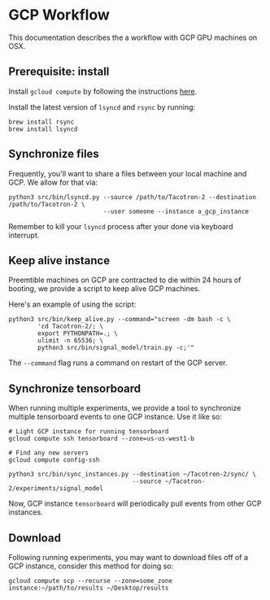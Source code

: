 
# GCP Workflow

This documentation describes the a workflow with GCP GPU machines on OSX.

## Prerequisite: install

Install ``gcloud compute`` by following the instructions
[here](https://cloud.google.com/compute/docs/gcloud-compute/).

Install the latest version of `lsyncd` and `rsync` by running:
```
brew install rsync
brew install lsyncd
```

## Synchronize files

Frequently, you'll want to share a files between your local machine and GCP. We allow for that via:

```
python3 src/bin/lsyncd.py --source /path/to/Tacotron-2 --destination /path/to/Tacotron-2 \
                          --user someone --instance a_gcp_instance
```

Remember to kill your ``lsyncd`` process after your done via keyboard interrupt.

## Keep alive instance

Preemtible machines on GCP are contracted to die within 24 hours of booting, we provide a script
to keep alive GCP machines.

Here's an example of using the script:
```
python3 src/bin/keep_alive.py --command="screen -dm bash -c \
        'cd Tacotron-2/; \
        export PYTHONPATH=.; \
        ulimit -n 65536; \
        python3 src/bin/signal_model/train.py -c;'"
```

The ``--command`` flag runs a command on restart of the GCP server.

## Synchronize tensorboard

When running multiple experiments, we provide a tool to synchronize multiple tensorboard events
to one GCP instance. Use it like so:

```
# Light GCP instance for running tensorboard
gcloud compute ssh tensorboard --zone=us-us-west1-b

# Find any new servers
gcloud compute config-ssh

python3 src/bin/sync_instances.py --destination ~/Tacotron-2/sync/ \
                                  --source ~/Tacotron-2/experiments/signal_model
```

Now, GCP instance ``tensorboard`` will periodically pull events from other GCP instances.

## Download

Following running experiments, you may want to download files off of a GCP instance, consider
this method for doing so:

```
gcloud compute scp --recurse --zone=some_zone instance:~/path/to/results ~/Desktop/results
```
